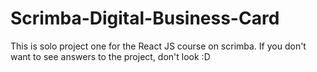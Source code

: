 # Scrimba-Digital-Business-Card
This is solo project one for the React JS course on scrimba. If you don't want to see answers to the project, don't look :D
